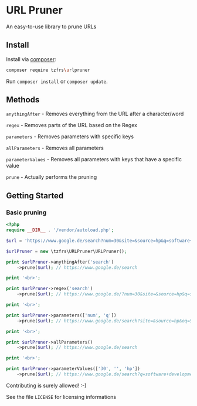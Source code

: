 # URL Pruner
An easy-to-use library to prune URLs

## Install

Install via [composer](https://getcomposer.org):

```bash
composer require tzfrs\urlpruner
```

Run `composer install` or `composer update`.

## Methods

`anythingAfter` - Removes everything from the URL after a character/word

`regex` - Removes parts of the URL based on the Regex

`parameters` - Removes parameters with specific keys
 
`allParameters` - Removes all parameters

`parameterValues` - Removes all parameters with keys that have a specific value
 
`prune` - Actually performs the pruning


## Getting Started

### Basic pruning

```php
<?php
require __DIR__ . '/vendor/autoload.php';

$url = 'https://www.google.de/search?num=30&site=&source=hp&q=software+development&oq=Software+Development&gs_l=hp.3.0.0l10.464.4794.0.5387.31.18.3.7.8.0.185.1953.1j14.15.0....0...1c.1.64.hp..8.23.1779.0._BnKQF4413M';

$urlPruner = new \tzfrs\URLPruner\URLPruner();

print $urlPruner->anythingAfter('search')
    ->prune($url); // https://www.google.de/search

print '<br>';

print $urlPruner->regex('search')
    ->prune($url); // https://www.google.de/?num=30&site=&source=hp&q=software+development&oq=Software+Development&gs_l=hp.3.0.0l10.464.4794.0.5387.31.18.3.7.8.0.185.1953.1j14.15.0....0...1c.1.64.hp..8.23.1779.0._BnKQF4413M

print '<br>';

print $urlPruner->parameters(['num', 'q'])
    ->prune($url); // https://www.google.de/search?site=&source=hp&oq=Software+Development&gs_l=hp.3.0.0l10.464.4794.0.5387.31.18.3.7.8.0.185.1953.1j14.15.0....0...1c.1.64.hp..8.23.1779.0._BnKQF4413M

print '<br>';

print $urlPruner->allParameters()
    ->prune($url); // https://www.google.de/search

print '<br>';

print $urlPruner->parameterValues(['30', '', 'hp'])
    ->prune($url); // https://www.google.de/search?q=software+development&oq=Software+Development&gs_l=hp.3.0.0l10.464.4794.0.5387.31.18.3.7.8.0.185.1953.1j14.15.0....0...1c.1.64.hp..8.23.1779.0._BnKQF4413M
```

Contributing is surely allowed! :-)

See the file `LICENSE` for licensing informations